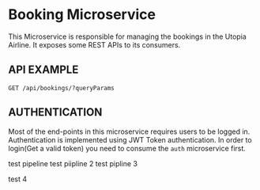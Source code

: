 # Booking Microservice 

This Microservice is responsible for managing the bookings in the Utopia Airline. It exposes some REST APIs to its consumers. 

## API EXAMPLE

`GET /api/bookings/?queryParams`

## AUTHENTICATION

Most of the end-points in this microservice requires users to be logged in. Authentication is implemented using JWT Token authentication. In order to login(Get a valid token) you need to consume the `auth` microservice first. 

test pipeline
test piipline 2
test pipline 3

test 4
